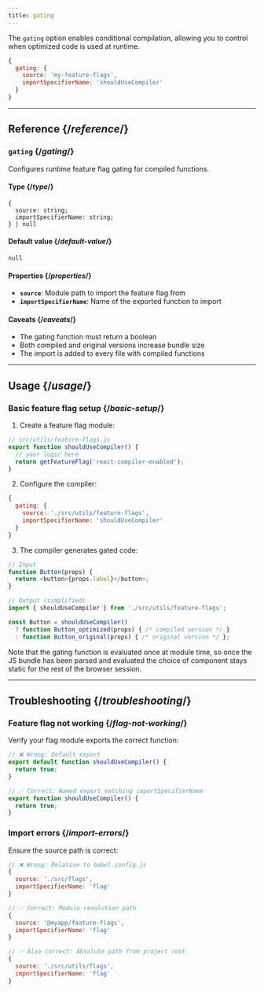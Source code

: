 ```yaml
---
title: gating
---
```


<Intro>

The `gating` option enables conditional compilation, allowing you to control when optimized code is used at runtime.

</Intro>

```js
{
  gating: {
    source: 'my-feature-flags',
    importSpecifierName: 'shouldUseCompiler'
  }
}
```

<InlineToc />

---

## Reference {/*reference*/}

### `gating` {/*gating*/}

Configures runtime feature flag gating for compiled functions.

#### Type {/*type*/}

```
{
  source: string;
  importSpecifierName: string;
} | null
```

#### Default value {/*default-value*/}

`null`

#### Properties {/*properties*/}

- **`source`**: Module path to import the feature flag from
- **`importSpecifierName`**: Name of the exported function to import

#### Caveats {/*caveats*/}

- The gating function must return a boolean
- Both compiled and original versions increase bundle size
- The import is added to every file with compiled functions

---

## Usage {/*usage*/}

### Basic feature flag setup {/*basic-setup*/}

1. Create a feature flag module:

```js
// src/utils/feature-flags.js
export function shouldUseCompiler() {
  // your logic here
  return getFeatureFlag('react-compiler-enabled');
}
```

2. Configure the compiler:

```js
{
  gating: {
    source: './src/utils/feature-flags',
    importSpecifierName: 'shouldUseCompiler'
  }
}
```

3. The compiler generates gated code:

```js
// Input
function Button(props) {
  return <button>{props.label}</button>;
}

// Output (simplified)
import { shouldUseCompiler } from './src/utils/feature-flags';

const Button = shouldUseCompiler()
  ? function Button_optimized(props) { /* compiled version */ }
  : function Button_original(props) { /* original version */ };
```

Note that the gating function is evaluated once at module time, so once the JS bundle has been parsed and evaluated the choice of component stays static for the rest of the browser session.

---

## Troubleshooting {/*troubleshooting*/}

### Feature flag not working {/*flag-not-working*/}

Verify your flag module exports the correct function:

```js
// ❌ Wrong: Default export
export default function shouldUseCompiler() {
  return true;
}

// ✅ Correct: Named export matching importSpecifierName
export function shouldUseCompiler() {
  return true;
}
```

### Import errors {/*import-errors*/}

Ensure the source path is correct:

```js
// ❌ Wrong: Relative to babel.config.js
{
  source: './src/flags',
  importSpecifierName: 'flag'
}

// ✅ Correct: Module resolution path
{
  source: '@myapp/feature-flags',
  importSpecifierName: 'flag'
}

// ✅ Also correct: Absolute path from project root
{
  source: './src/utils/flags',
  importSpecifierName: 'flag'
}
```
